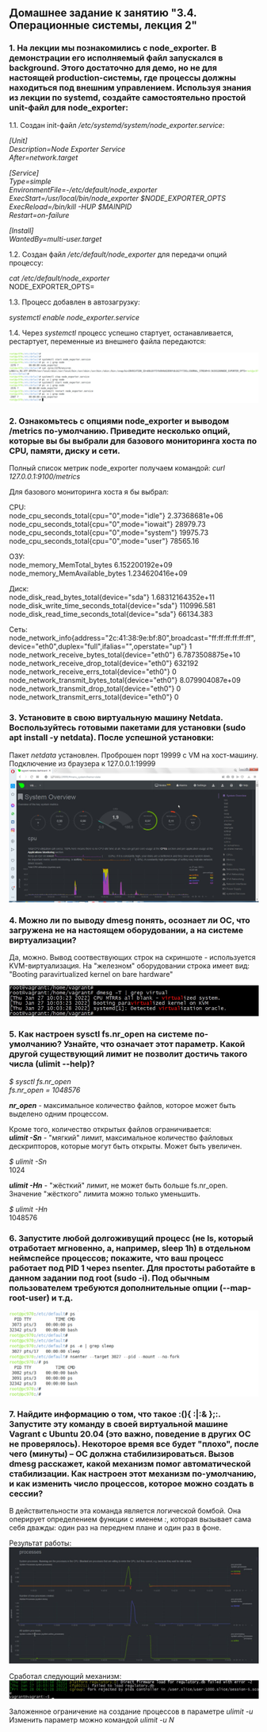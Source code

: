 ## Домашнее задание к занятию "3.4. Операционные системы, лекция 2"  

### 1. На лекции мы познакомились с node_exporter. В демонстрации его исполняемый файл запускался в background. Этого достаточно для демо, но не для настоящей production-системы, где процессы должны находиться под внешним управлением. Используя знания из лекции по systemd, создайте самостоятельно простой unit-файл для node_exporter:  


1.1. Создан init-файл *_/etc/systemd/system/node_exporter.service_*:  

*_[Unit]_*  
*_Description=Node Exporter Service_*  
*_After=network.target_*  

*_[Service]_*  
*_Type=simple_*  
*_EnvironmentFile=-/etc/default/node_exporter_*  
*_ExecStart=/usr/local/bin/node_exporter $NODE_EXPORTER_OPTS_*  
*_ExecReload=/bin/kill -HUP $MAINPID_*  
*_Restart=on-failure_*  

*_[Install]_*  
*_WantedBy=multi-user.target_*  


1.2. Создан файл *_/etc/default/node_exporter_*  для передачи опций процессу:  

*_cat /etc/default/node_exporter_*  
NODE_EXPORTER_OPTS=  


1.3. Процесс добавлен в автозагрузку:  

*_systemctl enable node_exporter.service_*

1.4. Через *_systemctl_* процесс успешно стартует, останавливается, рестартует, переменные из внешнего файла передаются:  

![node_exporter](node_exporter.png)


### 2. Ознакомьтесь с опциями node_exporter и выводом /metrics по-умолчанию. Приведите несколько опций, которые вы бы выбрали для базового мониторинга хоста по CPU, памяти, диску и сети.  

Полный список метрик node_exporter получаем командой: *_curl 127.0.0.1:9100/metrics_*  

Для базового мониторинга хоста я бы выбрал:  

CPU:  
node_cpu_seconds_total{cpu="0",mode="idle"} 2.37368681e+06  
node_cpu_seconds_total{cpu="0",mode="iowait"} 28979.73  
node_cpu_seconds_total{cpu="0",mode="system"} 19975.73  
node_cpu_seconds_total{cpu="0",mode="user"} 78565.16  

ОЗУ:  
node_memory_MemTotal_bytes 6.152200192e+09  
node_memory_MemAvailable_bytes 1.234620416e+09  

Диск:  
node_disk_read_bytes_total{device="sda"} 1.68312164352e+11  
node_disk_write_time_seconds_total{device="sda"} 110996.581  
node_disk_read_time_seconds_total{device="sda"} 66134.383  

Сеть:  
node_network_info{address="2c:41:38:9e:bf:80",broadcast="ff:ff:ff:ff:ff:ff",device="eth0",duplex="full",ifalias="",operstate="up"} 1  
node_network_receive_bytes_total{device="eth0"} 6.7873508875e+10  
node_network_receive_drop_total{device="eth0"} 632192  
node_network_receive_errs_total{device="eth0"} 0  
node_network_transmit_bytes_total{device="eth0"} 8.079904087e+09  
node_network_transmit_drop_total{device="eth0"} 0  
node_network_transmit_errs_total{device="eth0"} 0  

### 3. Установите в свою виртуальную машину Netdata. Воспользуйтесь готовыми пакетами для установки (sudo apt install -y netdata). После успешной установки:  

Пакет *_netdata_* установлен. Проброшен порт 19999 с VM на хост-машину.  
Подключение из браузера к 127.0.0.1:19999  
![netdata](netdata.jpg)


### 4. Можно ли по выводу dmesg понять, осознает ли ОС, что загружена не на настоящем оборудовании, а на системе виртуализации?  

Да, можно. Вывод соотвествующих строк на скриншоте - используется KVM-виртуализация. На "железном" оборудовании строка имеет вид: "Booting paravirtualized kernel on bare hardware"  
  
![virtualized](virtualized.jpg)  


### 5. Как настроен sysctl fs.nr_open на системе по-умолчанию? Узнайте, что означает этот параметр. Какой другой существующий лимит не позволит достичь такого числа (ulimit --help)?  
  
*_$ sysctl fs.nr_open_*  
*_fs.nr_open = 1048576_*  

**_nr\_open_** - максимальное количество файлов, которое может быть выделено одним процессом.  

Кроме того, количество открытых файлов ограничивается:  
**_ulimit -Sn_** - "мягкий" лимит, максимальное количество файловых дескрипторов, которые могут быть открыты. Может быть увеличен.  
  
*_$ ulimit -Sn_*  
1024  

**_ulimit -Hn_** - "жёсткий" лимит, не может быть больше fs.nr_open. Значение "жёсткого" лимита можно только уменьшить.  

*_$ ulimit -Hn_*  
1048576  

### 6. Запустите любой долгоживущий процесс (не ls, который отработает мгновенно, а, например, sleep 1h) в отдельном неймспейсе процессов; покажите, что ваш процесс работает под PID 1 через nsenter. Для простоты работайте в данном задании под root (sudo -i). Под обычным пользователем требуются дополнительные опции (--map-root-user) и т.д.  

![nsenter](nsenter.png)  

### 7. Найдите информацию о том, что такое :(){ :|:& };:. Запустите эту команду в своей виртуальной машине Vagrant с Ubuntu 20.04 (это важно, поведение в других ОС не проверялось). Некоторое время все будет "плохо", после чего (минуты) – ОС должна стабилизироваться. Вызов dmesg расскажет, какой механизм помог автоматической стабилизации. Как настроен этот механизм по-умолчанию, и как изменить число процессов, которое можно создать в сессии?  

В действительности эта команда является логической бомбой. Она оперирует определением функции с именем *_:_*, которая вызывает сама себя дважды: один раз на переднем плане и один раз в фоне.  

Результат работы:  
![processes](processes.jpg)  

Сработал следующий механизм:  
![fork_rejected](fork_rejected.jpg)

Заложенное ограничение на создание процессов в параметре *_ulimit -u_*  
Изменить параметр можно командой *_ulimit -u N_*  